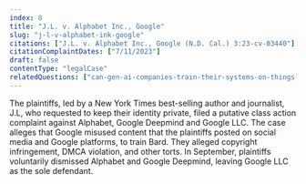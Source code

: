 ```yaml
---
index: 8
title: "J.L. v. Alphabet Inc., Google"
slug: "j-l-v-alphabet-ink-google"
citations: ["J.L. v. Alphabet Inc., Google (N.D. Cal.) 3:23-cv-03440"]
citationComplaintDates: ["7/11/2023"]
draft: false 
contentType: "legalCase"
relatedQuestions: ["can-gen-ai-companies-train-their-systems-on-things-i-made"]
---
```

The plaintiffs, led by a New York Times best-selling author and journalist, J.L, who requested to keep their identity private, filed a putative class action complaint against Alphabet, Google Deepmind and Google LLC. The case alleges that Google misused content that the plaintiffs posted on social media and Google platforms, to train Bard. They alleged copyright infringement, DMCA violation, and other torts. In September, plaintiffs voluntarily dismissed Alphabet and Google Deepmind, leaving Google LLC as the sole defendant.


